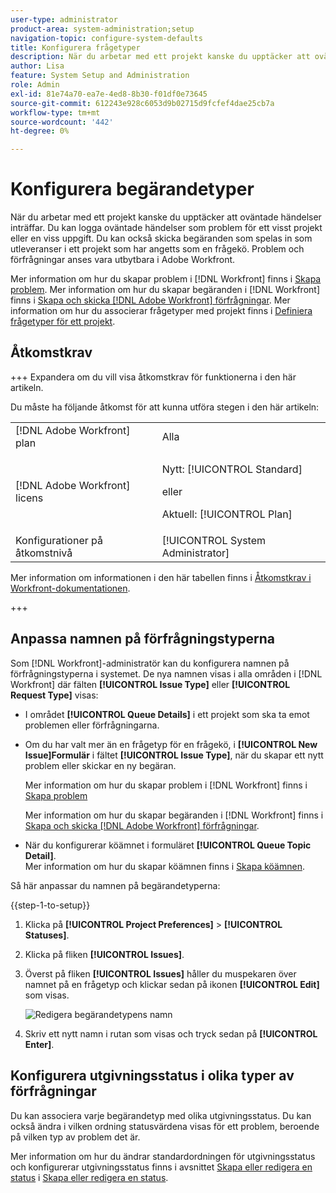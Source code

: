 ```yaml
---
user-type: administrator
product-area: system-administration;setup
navigation-topic: configure-system-defaults
title: Konfigurera frågetyper
description: När du arbetar med ett projekt kanske du upptäcker att oväntade händelser inträffar. Du kan logga oväntade händelser som problem för ett visst projekt eller en viss uppgift. Du kan också skicka begäranden som spelas in som utleveranser i ett projekt som har angetts som en frågekö. Problem och förfrågningar anses vara utbytbara i Adobe Workfront.
author: Lisa
feature: System Setup and Administration
role: Admin
exl-id: 81e74a70-ea7e-4ed8-8b30-f01df0e73645
source-git-commit: 612243e928c6053d9b02715d9fcfef4dae25cb7a
workflow-type: tm+mt
source-wordcount: '442'
ht-degree: 0%

---
```


# Konfigurera begärandetyper

När du arbetar med ett projekt kanske du upptäcker att oväntade händelser inträffar. Du kan logga oväntade händelser som problem för ett visst projekt eller en viss uppgift. Du kan också skicka begäranden som spelas in som utleveranser i ett projekt som har angetts som en frågekö. Problem och förfrågningar anses vara utbytbara i Adobe Workfront.

Mer information om hur du skapar problem i [!DNL Workfront] finns i [Skapa problem](../../../manage-work/issues/manage-issues/create-issues.md). Mer information om hur du skapar begäranden i [!DNL Workfront] finns i [Skapa och skicka [!DNL Adobe Workfront] förfrågningar](../../../manage-work/requests/create-requests/create-submit-requests.md). Mer information om hur du associerar frågetyper med projekt finns i [Definiera frågetyper för ett projekt](../../../manage-work/requests/create-and-manage-request-queues/define-request-types-for-project.md).

## Åtkomstkrav

+++ Expandera om du vill visa åtkomstkrav för funktionerna i den här artikeln.

Du måste ha följande åtkomst för att kunna utföra stegen i den här artikeln:

<table style="table-layout:auto"> 
 <col> 
 <col> 
 <tbody> 
  <tr> 
   <td role="rowheader">[!DNL Adobe Workfront] plan</td> 
   <td>Alla</td> 
  </tr> 
  <tr> 
   <td role="rowheader">[!DNL Adobe Workfront] licens</td> 
   <td><p>Nytt: [!UICONTROL Standard]</p>
   eller
   <p>Aktuell: [!UICONTROL Plan]</p>
   </td> 
  </tr>
  <tr> 
   <td role="rowheader">Konfigurationer på åtkomstnivå</td> 
   <td>[!UICONTROL System Administrator]</td>
  </tr> 
 </tbody> 
</table>

Mer information om informationen i den här tabellen finns i [Åtkomstkrav i Workfront-dokumentationen](/help/quicksilver/administration-and-setup/add-users/access-levels-and-object-permissions/access-level-requirements-in-documentation.md).

+++

<!--
THIS IS DRAFTED IN FLARE
<h2>Set what issue or request types are allowed for a project</h2>
<p>You can organize the kind of issues or requests that are logged in Workfront by Request Types. This organization is useful for reporting reasons and for helping users understand what kind of unexpected work might occur during the lifetime of a project.</p>
<p>You can specify the type of requests that can be logged on a project when you configure the <strong>Queue Details</strong> area for the project. </p>
<ol>
<li value="1"> <p> Click <strong>Projects</strong> in the Main Menu. <img src="assets/main-menu-icon.png"> </p> </li>
<li value="2">Click the name of the project to open it.</li>
<li value="3"> In the left panel, click <strong>Queue Details</strong>. </li>
<li value="4"> <p>In the <strong>Queue Properties</strong> section, select the <strong>Request Types</strong> you want for the project.</p> <note type="note">
You must have at least one request type selected. You can select multiple request types.
</note> </li>
<li value="5"> <p>Click <strong>Save</strong>.</p> <p>The request types you specified will be available to select when you enter a new issue on a task or a project, or when you submit a new request to the project.</p> </li>
</ol>
</div>
-->

## Anpassa namnen på förfrågningstyperna

Som [!DNL Workfront]-administratör kan du konfigurera namnen på förfrågningstyperna i systemet. De nya namnen visas i alla områden i [!DNL Workfront] där fälten **[!UICONTROL Issue Type]** eller **[!UICONTROL Request Type]** visas:

* I området **[!UICONTROL Queue Details]** i ett projekt som ska ta emot problemen eller förfrågningarna.
* Om du har valt mer än en frågetyp för en frågekö, i **[!UICONTROL New Issue]Formulär** i fältet **[!UICONTROL Issue Type]**, när du skapar ett nytt problem eller skickar en ny begäran.

  Mer information om hur du skapar problem i [!DNL Workfront] finns i [Skapa problem](../../../manage-work/issues/manage-issues/create-issues.md)

  Mer information om hur du skapar begäranden i [!DNL Workfront] finns i [Skapa och skicka [!DNL Adobe Workfront] förfrågningar](../../../manage-work/requests/create-requests/create-submit-requests.md).

* När du konfigurerar köämnet i formuläret **[!UICONTROL Queue Topic Detail]**.\
   Mer information om hur du skapar köämnen finns i [Skapa köämnen](../../../manage-work/requests/create-and-manage-request-queues/create-queue-topics.md).

Så här anpassar du namnen på begärandetyperna:

{{step-1-to-setup}}

1. Klicka på **[!UICONTROL Project Preferences]** > **[!UICONTROL Statuses]**.

1. Klicka på fliken **[!UICONTROL Issues]**.
1. Överst på fliken **[!UICONTROL Issues]** håller du muspekaren över namnet på en frågetyp och klickar sedan på ikonen **[!UICONTROL Edit]** som visas.

   ![Redigera begärandetypens namn](assets/edit-request-type-name-nwe.png)

1. Skriv ett nytt namn i rutan som visas och tryck sedan på **[!UICONTROL Enter]**.

## Konfigurera utgivningsstatus i olika typer av förfrågningar

Du kan associera varje begärandetyp med olika utgivningsstatus. Du kan också ändra i vilken ordning statusvärdena visas för ett problem, beroende på vilken typ av problem det är.

Mer information om hur du ändrar standardordningen för utgivningsstatus och konfigurerar utgivningsstatus finns i avsnittet [Skapa eller redigera en status](../../../administration-and-setup/customize-workfront/creating-custom-status-and-priority-labels/create-or-edit-a-status.md) i [Skapa eller redigera en status](../../../administration-and-setup/customize-workfront/creating-custom-status-and-priority-labels/create-or-edit-a-status.md).
